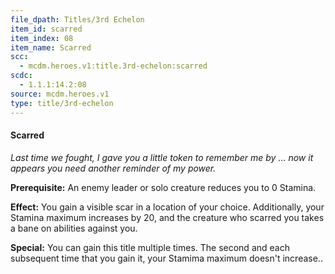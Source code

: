 ```yaml
---
file_dpath: Titles/3rd Echelon
item_id: scarred
item_index: 08
item_name: Scarred
scc:
  - mcdm.heroes.v1:title.3rd-echelon:scarred
scdc:
  - 1.1.1:14.2:08
source: mcdm.heroes.v1
type: title/3rd-echelon
---
```


#### Scarred

*Last time we fought, I gave you a little token to remember me by … now it appears you need another reminder of my power.*

**Prerequisite:** An enemy leader or solo creature reduces you to 0 Stamina.

**Effect:** You gain a visible scar in a location of your choice. Additionally, your Stamina maximum increases by 20, and the creature who scarred you takes a bane on abilities against you.

**Special:** You can gain this title multiple times. The second and each subsequent time that you gain it, your Stamima maximum doesn't increase..
